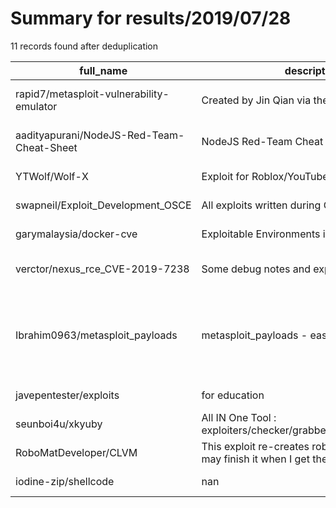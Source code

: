 
# Summary for results/2019/07/28
    
11 records found after deduplication

| full_name | description | html_url | matched_list | matched_count | pushed_at | size | stargazers_count | language | forks_count | vul_ids |
|-------------------------------------------|----------------------------------------------------------------------------------|--------------------------------------------------------------|-----------------------------------------------------------------------------|-----------------|---------------------------|--------|--------------------|------------|---------------|-------------------|
| rapid7/metasploit-vulnerability-emulator | Created by Jin Qian via the GitHub Connector | https://github.com/rapid7/metasploit-vulnerability-emulator | ['metasploit module OR payload'] | 1 | 2019-07-28 15:03:10+00:00 | 96 | 410 | Perl | 102 | [] |
| aadityapurani/NodeJS-Red-Team-Cheat-Sheet | NodeJS Red-Team Cheat Sheet | https://github.com/aadityapurani/NodeJS-Red-Team-Cheat-Sheet | ['command injection', 'rce'] | 2 | 2019-07-28 01:57:45+00:00 | 9 | 66 | | 22 | [] |
| YTWolf/Wolf-X | Exploit for Roblox/YouTube | https://github.com/YTWolf/Wolf-X | ['exploit'] | 1 | 2019-07-28 20:00:31+00:00 | 10350 | 0 | | 0 | [] |
| swapneil/Exploit_Development_OSCE | All exploits written during OSCE preparation | https://github.com/swapneil/Exploit_Development_OSCE | ['exploit'] | 1 | 2019-07-28 13:55:39+00:00 | 3738 | 1 | Python | 3 | [] |
| garymalaysia/docker-cve | Exploitable Environments in Containers | https://github.com/garymalaysia/docker-cve | ['exploit'] | 1 | 2019-07-28 04:44:31+00:00 | 1463 | 0 | HTML | 0 | [] |
| verctor/nexus_rce_CVE-2019-7238 | Some debug notes and exploit(not blind) | https://github.com/verctor/nexus_rce_CVE-2019-7238 | ['cve-2', 'exploit', 'rce'] | 3 | 2019-07-28 02:32:07+00:00 | 35 | 37 | Python | 7 | ['CVE-2019-7238'] |
| Ibrahim0963/metasploit_payloads | metasploit_payloads - easy create | https://github.com/Ibrahim0963/metasploit_payloads | ['metasploit module OR metasploit payload', 'metasploit module OR payload'] | 2 | 2019-07-28 01:22:42+00:00 | 0 | 0 | nan | 0 | [] |
| javepentester/exploits | for education | https://github.com/javepentester/exploits | ['exploit'] | 1 | 2019-07-28 14:19:54+00:00 | 4373 | 1 | | 0 | [] |
| seunboi4u/xkyuby | All IN One Tool : exploiters/checker/grabbers/senders/scanners | https://github.com/seunboi4u/xkyuby | ['exploit'] | 1 | 2019-07-28 17:47:56+00:00 | 185 | 0 | Perl | 7 | [] |
| RoboMatDeveloper/CLVM | This exploit re-creates roblox's opcodes. I may finish it when I get the chance! | https://github.com/RoboMatDeveloper/CLVM | ['exploit'] | 1 | 2019-07-28 21:22:15+00:00 | 3 | 0 | C++ | 0 | [] |
| iodine-zip/shellcode | nan | https://github.com/iodine-zip/shellcode | ['shellcode'] | 1 | 2019-07-28 23:28:04+00:00 | 0 | 0 | nan | 0 | [] |
